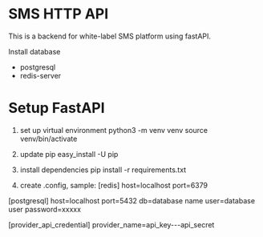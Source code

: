 # SMS HTTP API

This is a backend for white-label SMS platform using fastAPI.


Install database
- postgresql
- redis-server

Setup FastAPI
====================
1. set up virtual environment
python3 -m venv venv
source venv/bin/activate

2. update pip
easy_install -U pip

3. install dependencies
pip install -r requirements.txt 

4. create .config, sample:
[redis]
host=localhost
port=6379

[postgresql]
host=localhost
port=5432
db=database name
user=database user
password=xxxxx

[provider_api_credential]
provider_name=api_key---api_secret

